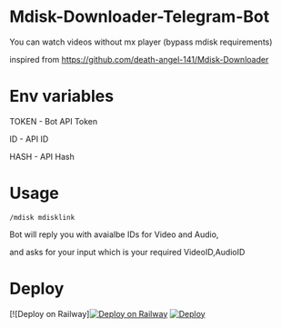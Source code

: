 # Mdisk-Downloader-Telegram-Bot

You can watch videos without mx player (bypass mdisk requirements)

inspired from https://github.com/death-angel-141/Mdisk-Downloader

# Env variables

TOKEN - Bot API Token

ID - API ID

HASH - API Hash

# Usage

```
/mdisk mdisklink
```

Bot will reply you with avaialbe IDs for Video and Audio, 

and asks for your input which is your required VideoID,AudioID

# Deploy

[![Deploy on Railway][![Deploy on Railway](https://railway.app/button.svg)](https://railway.app/new/template/5yBgub?referralCode=0wuDkH)
<a href="https://heroku.com/deploy?template=https://github.com/bipinkrish/mdisk-downloader-telegram-bot & env[SLACK_SUBDOMAIN]=testdomain">
  <img src="https://www.herokucdn.com/deploy/button.svg" alt="Deploy">

